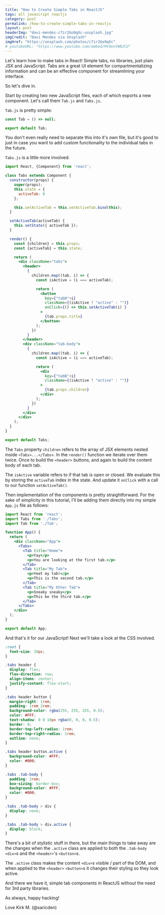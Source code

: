 ```yaml
---
title: "How to Create Simple Tabs in ReactJS"
tags: all javascript reactjs
category: post
permalink: /how-to-create-simple-tabs-in-reactjs
layout: post
headerImg: "davi-mendes-c7ir2Go9qXc-unsplash.jpg"
imgCredit: "Davi Mendes via Unsplash"
imgHref: "https://unsplash.com/photos/c7ir2Go9qXc"
# youtubeURL: "https://www.youtube.com/embed/Mt0enYWNJCU"
---
```

Let's learn how to make tabs in React! Simple tabs, no libraries, just plain JSX and JavaScript. Tabs are a great UI element for compartmentalizing information and can be an effective component for streamlining your interface.

So let's dive in.

Start by creating two new JavaScript files, each of which exports a new component. Let's call them `Tab.js` and `Tabs.js`.

`Tab.js` is pretty simple:

```javascript
const Tab = () => null;

export default Tab;
```

You don't even really need to separate this into it's own file, but it's good to just in case you want to add custom functionality to the individual tabs in the future.

`Tabs.js` is a little more involved:

```jsx
import React, {Component} from 'react';

class Tabs extends Component {
  constructor(props) {
    super(props);
    this.state = {
      activeTab: 0
    };

    this.setActiveTab = this.setActiveTab.bind(this);
  }

  setActiveTab(activeTab) {
    this.setState({ activeTab });
  }

  render() {
    const {children} = this.props;
    const {activeTab} = this.state;

    return (
      <div className="tabs">
        <header>
          {
            children.map((tab, i) => {
              const isActive = (i === activeTab);

              return (
                <button
                  key={"tabH"+i}
                  className={(isActive ? "active" : "")}
                  onClick={() => this.setActiveTab(i) }
                >
                  {tab.props.title}
                </button>
              );
            })
          }
        </header>
        <div className="tab-body">
          {
            children.map((tab, i) => {
              const isActive = (i === activeTab);

              return (
                <div
                  key={"tabB"+i}
                  className={(isActive ? "active" : "")}
                >
                  {tab.props.children}
                </div>
              );
            })
          }
        </div>
      </div>
    );
  }
}

export default Tabs;
```
The `Tabs` property `children` refers to the array of JSX elements nested inside `<Tabs>...</Tabs>`. In the `render()` function we iterate over them twice. Once to build the `<header>` buttons, and again to build the content body of each tab.

The `isActive` variable refers to if that tab is open or closed. We evaluate this by storing the `activeTab` index in the state. And update it `onClick` with a call to our function `setActiveTab()`.

Then implementation of the components is pretty straightforward. For the sake of simplicity in this tutorial, I'll be adding them directly into my simple `App.js` file as follows:

```jsx
import React from 'react';
import Tabs from './Tabs';
import Tab from './Tab';

function App() {
  return (
    <div className="App">
      <Tabs>
        <Tab title="Home">
          <p>Yay</p>
          <p>You are looking at the first tab.</p>
        </Tab>
        <Tab title="My Tab">
          <p>Yeet my tab!</p>
          <p>This is the second tab.</p>
        </Tab>
        <Tab title="My Other Tab">
          <p>Sneaky sneaky</p>
          <p>This be the third tab.</p>
        </Tab>
      </Tabs>
    </div>
  );
}

export default App;
```

And that's it for our JavaScript! Next we'll take a look at the CSS involved.

```css
:root {
  font-size: 10px;
}

.tabs header {
  display: flex;
  flex-direction: row;
  align-items: center;
  justify-content: flex-start;
}

.tabs header button {
  margin-right: 1rem;
  padding: 1rem 2rem;
  background-color: rgba(255, 255, 255, 0.5);
  color: #FFF;
  text-shadow: 0 0 10px rgba(0, 0, 0, 0.5);
  border: 0;
  border-top-left-radius: 1rem;
  border-top-right-radius: 1rem;
  outline: none;
}

.tabs header button.active {
  background-color: #FFF;
  color: #000;
}

.tabs .tab-body {
  padding: 2rem;
  box-sizing: border-box;
  background-color: #FFF;
  color: #000;
}

.tabs .tab-body > div {
  display: none;
}

.tabs .tab-body > div.active {
  display: block;
}
```

There's a bit of stylistic stuff in there, but the main things to take away are the changes when the `.active` class are applied to both the `.tab-body` `<div>`s and the `<header>`'s `<button>`s.

The `.active` class makes the content `<div>`s visible / part of the DOM, and when applied to the `<header>` `<button>`s it changes their styling so they look active.

And there we have it, simple tab components in ReactJS without the need for 3rd party libraries.

As always, happy hacking!

Love Kirk M. (@saricden)